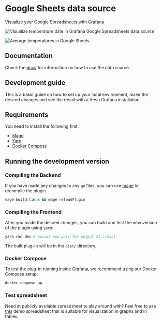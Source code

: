 # Google Sheets data source

Visualize your Google Spreadsheets with Grafana

![Visualize temperature date in Grafana Google Spreadsheets data source](https://raw.githubusercontent.com/grafana/google-sheets-datasource/main/src/docs/img/dashboard.png)

![Average temperatures in Google Sheets](https://raw.githubusercontent.com/grafana/google-sheets-datasource/main/src/docs/img/spreadsheet.png)

## Documentation

Check the [docs](https://github.com/grafana/google-sheets-datasource/blob/main/src/README.md) for information on how to use the data source.

## Development guide

This is a basic guide on how to set up your local environment, make the desired changes and see the result with a fresh Grafana installation.

## Requirements

You need to install the following first:

- [Mage](https://magefile.org/)
- [Yarn](https://yarnpkg.com/)
- [Docker Compose](https://docs.docker.com/compose/)

## Running the development version

### Compiling the Backend

If you have made any changes to any `go` files, you can use [mage](https://github.com/magefile/mage) to recompile the plugin.

```sh
mage build:linux && mage reloadPlugin
```

### Compiling the Frontend

After you made the desired changes, you can build and test the new version of the plugin using `yarn`:

```sh
yarn run dev # builds and puts the output at ./dist
```

The built plug-in will be in the `dist/` directory.

### Docker Compose

To test the plug-in running inside Grafana, we recommend using our Docker Compose setup:

```sh
docker-compose up
```

### Test spreadsheet

Need at publicly available spreadsheet to play around with? Feel free to use [this](https://docs.google.com/spreadsheets/d/1TZlZX67Y0s4CvRro_3pCYqRCKuXer81oFp_xcsjPpe8/edit?usp=sharing) demo spreadsheet that is suitable for visualization in graphs and in tables.
